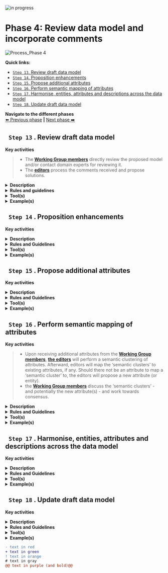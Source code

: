 ![in progress](https://img.shields.io/badge/status-in%20progress-yellow)


# Phase 4: Review data model and incorporate comments
![Process_Phase 4](https://github.com/barthelemyf/SDG-sandbox/blob/master/process_and_method/resources/20200713_WP4_methodology_Phase4_v0.03.jpg)

**Quick links:**
- [`Step 13`. Review draft data model](https://github.com/barthelemyf/SDG-sandbox/blob/master/process_and_method/methodology/phase4.md#step-13-review-draft-data-model)
- [`Step 14`. Proposition enhancements](https://github.com/barthelemyf/SDG-sandbox/blob/master/process_and_method/methodology/phase4.md#step-14-proposition-enhancements)
- [`Step 15`. Propose additional attributes](https://github.com/barthelemyf/SDG-sandbox/blob/master/process_and_method/methodology/phase4.md#step-15-propose-additional-attributes)
- [`Step 16`. Perform semantic mapping of attributes](https://github.com/barthelemyf/SDG-sandbox/blob/master/process_and_method/methodology/phase4.md#step-16-perform-semantic-mapping-of-attributes)
- [`Step 17`. Harmonise, entities, attributes and descriptions across the data model](https://github.com/barthelemyf/SDG-sandbox/blob/master/process_and_method/methodology/phase4.md#step-17-harmonise-entities-attributes-and-descriptions-across-the-data-model)
- [`Step 18`. Update draft data model](https://github.com/barthelemyf/SDG-sandbox/blob/master/process_and_method/methodology/phase4.md#step-18-update-draft-data-model)

**Navigate to the different phases**\
[:arrow_left: Previous phase](https://github.com/barthelemyf/SDG-sandbox/blob/master/process_and_method/methodology/phase3.md) **|**
[Next phase :arrow_right:](https://github.com/barthelemyf/SDG-sandbox/blob/master/process_and_method/methodology/phase5.md)

## ` Step 13` . Review draft data model

**Key activities**

> * The [<b>Working Group members</b>](https://github.com/cbahim/SDG-sandbox/tree/master/process_and_method/stakeholders#working-group) directly review the proposed model and/or contact domain experts for reviewing it.
> * The [<b>editors</b>](https://github.com/cbahim/SDG-sandbox/tree/master/process_and_method/stakeholders#editors) process the comments received and propose solutions.

<details>
  <summary><b>Description</b></summary>
  
  Each published draft of the Data Model is reviewed by the Working Group and domain experts when relevant. 
  The Working Group and the editors agree on a tool to collaborate and capture the feedback.
  The reviewers create issues in the tool. When comments are received outside of the collaborative tool, the editor creates an issue in the issue tracker for each comment. 

  The editors respond within an agreed timeframe to each issue, informing the reviewer that they have noticed the comment.

  The reviewers are encouraged to propose a solution to their own issue. The editors consolidate the proposed solutions and explain the pros and cons of the different solutions  to the Working Group. If needed, the editors seek for additional contribution from the reviewers in collaboration with the moderator and rapporteur.

  The editors classify the issues and tag major issues which should be commented in priority by the reviewers.

  The moderators make sure that the agreement process is transparent for all reviewers.
  The Working Group must resolve each comment in one of three ways:
  
  * `Accepted`: This usually means that changes will be made that will be reflected in the next draft.
  *	`Rejected`: No changes will be made to the draft.
  *	`Partially accepted`: Some of the comment is accepted but other parts are rejected.

  After consideration of the comment, the editor records the resolution and sends a response to
  the reviewer. To a semantic issue, the response usually includes a summary of the context of the issue, the resolution agreed by the Working Group and the justification for the resolution, particularly in case the issue is rejected.

  The issues can be categorised in different ways. For example:
  *	**`Editorial issues`**
    Bug-fixes such as spaces, typos or small errors within the data models can directly be corrected by the editorial team who presents a summary of all editorial issues in the     next meeting following the correction.

  *	**`Semantic issues`**
    Issues concerning for instance the definitions used, the data type, the name of the entity or the namespace referred. The editors propose a resolution to the issue through the   collaborative tool, asking for further information to the Working Group when necessary. The proposed resolutions are discussed with the Working Group in the next meeting         following the issue creation  or directly via the collaborative tool.

  Semantic issues include the proposition of enhancements to the data model published or the proposition of additional attributes or entities that are not present in the model.  
  For further details about these two types of contribution, please check the dedicated steps.
</details>
<details>
  <summary><b>Rules and guidelines</b></summary>

* Creation of issues: to the maximal extent, contributors should be encouraged to directly create their issues on the collaborative tool.
* Use labelling and tagging for increasing searchability and responsiveness of contributors.
* Consider your audience for deciding how to present and discuss issues:
    * Presentation: technical vs business oriented
    * Voting mechanism: see consensus
* Give some structure or agree on issue naming for increasing comprehension of the issues. For example: 

```diff
+ Name of the data model or sub-part (e.g. relevant entity): | short statement of the issue
! VehicleRegistrationCertificate evidence should contain registration status
```
</details>
<details>
  <summary><b>Tool(s)</b></summary>
  
  Key aspects to consider:
  *	**Proprietary vs open access and licensing:** 
  ```diff
  + Are there licences or other requirements for accessing the tool? 
  ! GitHub: For contributing to a public repository, GitHub asks to create an account with a valid email address.
  + What are the licensing conditions?
  ! GitHub: For public repositories, the administrator can decide which licence applies. GitHub provides guidelines for licensing public repositories. As the content of public repositories is publicly available, the licences proposed are open source.
  + What are the limits of the free version?
  ! Each account created can use 1 GB of storage and 1 GB of monthly bandwidth for free. 
  ```
  *	**Archiving and persistence:** 
  ```diff
  + Who is owning and maintaining the tool? 
  ! GitHub: GitHub, Inc. owned by Microsoft is the organisation owning GitHub.
  + Has the owner engaged to store the content for a certain period? 
  ! GitHub intends to keep public repositories available except if specific conditions are met (such as violation of Terms of Service).
  ```
  *	**User-friendliness and adoption**
  ```diff
  + What is the current level of adoption of the tool?
  ! GitHub: most of the Working Group members are familiar with GitHub.
  + How easily can someone learn the basics?
  ! GitHub: Accessing and creating issues in GitHub is straightforward and well-documented. Additional features can be learnt along the way.
  ```
  *	**Security**
  ```diff
  + Is the content restricted?
  ! GitHub: There are no access restrictions for public repositories. 
  ```
</details>
<details>
  <summary><b>Example(s)</b></summary>
  The following example describes the review of a draft data model followed by the creation of an issue and its processing by the editors and Working Group members.
  
  The process is the following:
  
  1. The editors publish on GitHub under the correct folder the diagram and tables describing the [Vehicle registration certificate](https://github.com/SEMICeu/SDG-sandbox/tree/master/evidences/vehicle_registration_certificate/data_model).
  1. While reviewing the model, a semantic expert or a domain expert will try to answer the following questions:
     * Are all elements necessary for this evidence described in the model?
     * Are there conflicts between the elements of the model and the elements used in your country?
     * Do you agree with the definition of the elements?
     * Is the element mandatory or optional in your country (cardinality)?
     * Do you have specific codes or expected type (e.g. format of date, address etc.) for attributes?
  1. The reviewers document their issues on GitHUB. For example, concerning the vehicle registration certificate, the following issue was created [#45](https://github.com/SEMICeu/SDG-sandbox/issues/45)

  You may notice that the issue describes in practice several comments related to the vehicle registration certificate as well as an image of the data model used within the country. 
  
  To simplify the contribution of other reviewers to this issue, the editors will analyse the proposition, categorise it with labels, verify whether the issue should be restructured and describe the pros and cons of the issue documented. In our example, each bullet point from the general comments should represent a separate issue. 
  However, the editors should avoid as much as possible to complexify the structure of GitHub issues by creating complex hierarchies between the issues. For instance, the visual data model proposed by the issue owner does not need to be separated from the initial issue 45 since it represents a direct source of information which may be relevant for more than one issue. A good practice from here could be for other reviewers to share, as comments to this issue, their own data models.

> A simple guide if you would like to know how to [create an issue](https://docs.github.com/en/github/managing-your-work-on-github/creating-an-issue) on GitHub.
>
> 1. The editors or the moderator answer, usually within one working day, to the initial issue created by ackowledging the issue or directly giving an initial answer.
> 2. The editors give more details about the pros and cons of the issue(s) raised to trigger the discussions and comments from other Working Group members. 
> 3. The discussion continues as comments to the issue.
> 4. When no agreement has been reached, the editors prepare the discussions and alternatives to be tackled during the next webinar following the public review period.

 
</details>


## ` Step 14` . Proposition enhancements

**Key activities**
>
>

<details>
  <summary><b>Description</b></summary>
</details>

<details>
  <summary><b>Rules and Guidelines</b></summary>
</details>

<details>
  <summary><b>Tool(s)</b></summary>
</details>

<details>
  <summary><b>Example(s)</b></summary>
 
 ```
  TBD
  ```
</details>



## ` Step 15` . Propose additional attributes

**Key activities**
>
>

<details>
  <summary><b>Description</b></summary>
</details>

<details>
  <summary><b>Rules and Guidelines</b></summary>
</details>

<details>
  <summary><b>Tool(s)</b></summary>
</details>

<details>
  <summary><b>Example(s)</b></summary>

```
  TBD
  ```
</details>

## ` Step 16` . Perform semantic mapping of attributes

**Key activities**
> * Upon receiving additional attributes from the [<b>Working Group members</b>](https://github.com/cbahim/SDG-sandbox/tree/master/process_and_method/stakeholders#working-group), [<b>the editors</b>](https://github.com/cbahim/SDG-sandbox/tree/master/process_and_method/stakeholders#editors) will perform a semantic clustering of attributes. Afterward, editors will map the ‘semantic clusters’ to existing attributes, if any. Should there not be an attribute to map a ‘semantic cluster’ to, the editors will propose a new attribute (or entity). 
> * the [<b>Working Group members</b>](https://github.com/cbahim/SDG-sandbox/tree/master/process_and_method/stakeholders#working-group) discuss the ‘semantic clusters’ - and potentially the new attribute(s) - and work towards consensus. 

<details>
  <summary><b>Description</b></summary>
  Wherever attributes do not convey exactly the same information, ‘semantic clusters’ of similar attributes should be constructed to find a common, higher-level, and more general attribute to which the more specific attributes can be mapped. 
  
</details>

<details>
  <summary><b>Rules and Guidelines</b></summary>
  
  * [SKOS Simple Knowledge Organization System - Mapping](https://www.w3.org/TR/skos-reference/#mapping) - How to map attributes 
</details>

<details>
  <summary><b>Tool(s)</b></summary>
  <i>There are no specific tools for this step.</i>
</details>

<details>
  <summary><b>Example(s)</b></summary>
  
 ```
  TBD
  ```
</details>

## ` Step 17` . Harmonise, entities, attributes and descriptions across the data model

**Key activities**
>
>

<details>
  <summary><b>Description</b></summary>
</details>

<details>
  <summary><b>Rules and Guidelines</b></summary>
</details>

<details>
  <summary><b>Tool(s)</b></summary>
</details>

<details>
  <summary><b>Example(s)</b></summary>

```
  TBD
  ```
</details>

## ` Step 18` . Update draft data model

**Key activities**
>
>

<details>
  <summary><b>Description</b></summary>
</details>

<details>
  <summary><b>Rules and Guidelines</b></summary>
</details>

<details>
  <summary><b>Tool(s)</b></summary>
</details>

<details>
  <summary><b>Example(s)</b></summary>
 ```
  TBD
  ```
</details>

```diff
- text in red
+ text in green
! text in orange
# text in gray
@@ text in purple (and bold)@@
```
